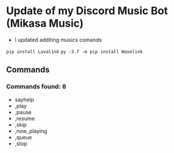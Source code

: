 # Update of my Discord Music Bot (Mikasa Music)

- I updated additing musics comands

`pip install Lavalink`
`py -3.7 -m pip install Wavelink`

## Commands 

### Commands found: 8

- sayhelp
- ,play
- ,pause
- ,resume
- ,skip 
- ,now_playing 
- ,queue
- ,stop 
